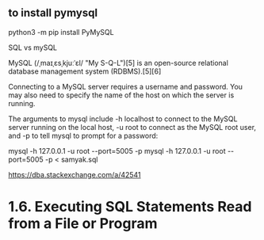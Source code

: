## to install pymysql

python3 -m pip install PyMySQL

SQL vs mySQL

MySQL (/ˌmaɪˌɛsˌkjuːˈɛl/ "My S-Q-L")[5] is an open-source relational database management system (RDBMS).[5][6]

Connecting to a MySQL server requires a username and password. You may also need to specify the name of the host on which the server is running.

The arguments to mysql include -h localhost to connect to the MySQL server running on the local host, -u root to connect as the MySQL root user, and -p to tell mysql to prompt for a password:

mysql -h 127.0.0.1 -u root --port=5005 -p 
mysql -h 127.0.0.1 -u root --port=5005 -p < samyak.sql

https://dba.stackexchange.com/a/42541

# 1.6. Executing SQL Statements Read from a File or Program
